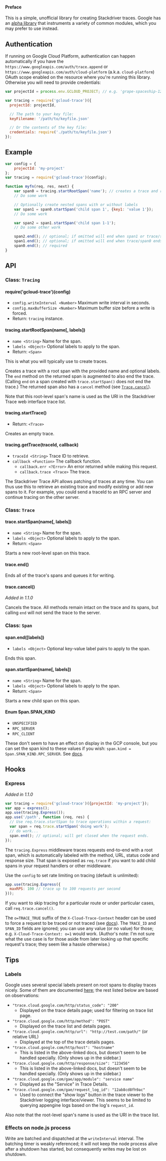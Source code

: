 #### Preface

This is a simple, unofficial library for creating Stackdriver traces. Google
has an [alpha library](https://github.com/GoogleCloudPlatform/cloud-trace-nodejs)
that instruments a variety of common modules, which you may prefer to use
instead.

## Authentication
If running on Google Cloud Platform, authentication can happen automatically
if you have the `https://www.googleapis.com/auth/trace.append` or `https://www.googleapis.com/auth/cloud-platform`
(a.k.a. `cloud-platform`) OAuth scope enabled on the resource where you're
running this library. Otherwise you will need to provide credentials:

```js
var projectId = process.env.GCLOUD_PROJECT; // e.g. 'grape-spaceship-123'

var tracing = require('gcloud-trace')({
  projectId: projectId,

  // The path to your key file:
  keyFilename: '/path/to/keyfile.json'

  // Or the contents of the key file:
  credentials: require('./path/to/keyfile.json')
});
```

## Example

```js
var config = {
	projectId: 'my-project'
};
var tracing = require('gcloud-trace')(config);

function myfn(req, res, next) {
	var span0 = tracing.startRootSpan('name'); // creates a trace and root-level span
	// Do some work

	// Optionally create nested spans with or without labels
	var span1 = span0.startSpan('child span 1', {key1: 'value 1'});
	// Do some work

	var span2 = span1.startSpan('child span 1-1');
	// Do some other work

	span2.end(); // optional; if omitted will end when span1 or trace/span0 ends
	span1.end(); // optional; if omitted will end when trace/span0 ends
	span0.end(); // required
}
```

## API

### Class: `Tracing`

#### require('gcloud-trace')(config)
* `config.writeInterval <Number>` Maximum write interval in seconds.
* `config.maxBufferSize <Number>` Maximum buffer size before a write is forced.
* Return: `tracing` instance.

#### tracing.startRootSpan(name[, labels])
* `name <String>` Name for the span.
* `labels <Object>` Optional labels to apply to the span.
* Return: `<Span>`

This is what you will typically use to create traces.

Creates a trace with a root span with the provided name and optional labels.
The `end` method on the returned span is augmented to also end the trace.
(Calling `end` on a span created with `trace.startSpan()` does not end the
trace.) The returned span also has a `cancel` method (see
[`Trace.cancel`](#tracecancel)).

Note that this root-level span's name is used as the URI in the Stackdriver
Trace web interface trace list.

#### tracing.startTrace()
* Return: `<Trace>`

Creates an empty trace.

#### tracing.getTrace(traceId, callback)
* `traceId <String>` Trace ID to retrieve.
* `callback <Function>` The callback function.
  * `callback.err <?Error>` An error returned while making this request.
  * `callback.trace <Trace>` The trace.

The Stackdriver Trace API allows patching of traces at any time. You can thus
use this to retrieve an existing trace and modify existing or add new spans to
it. For example, you could send a traceId to an RPC server and continue tracing
on the other server.

### Class: `Trace`

#### trace.startSpan(name[, labels])
* `name <String>` Name for the span.
* `labels <Object>` Optional labels to apply to the span.
* Return: `<Span>`

Starts a new root-level span on this trace.

#### trace.end()

Ends all of the trace's spans and queues it for writing.

#### trace.cancel()
*Added in 1.1.0*

Cancels the trace. All methods remain intact on the trace and its spans, but
calling `end` will not send the trace to the server.

### Class: `Span`

#### span.end([labels])
* `labels <Object>` Optional key-value label pairs to apply to the span.

Ends this span.

#### span.startSpan(name[, labels])
* `name <String>` Name for the span.
* `labels <Object>` Optional labels to apply to the span.
* Return: `<Span>`

Starts a new child span on this span.

#### Enum Span.SPAN_KIND
* `UNSPECIFIED`
* `RPC_SERVER`
* `RPC_CLIENT`

These don't seem to have an effect on display in the GCP console, but you can
set the span kind to these values if you wish:
`span.kind = Span.SPAN_KIND.RPC_SERVER`. See [docs](https://cloud.google.com/trace/api/reference/rest/v1/projects.traces#SpanKind).

## Hooks

### Express
*Added in 1.1.0*

```js
var tracing = require('gcloud-trace')({projectId: 'my-project'});
var app = express();
app.use(tracing.Express());
app.use('/path', function (req, res) {
  // Use req.trace.startSpan to trace operations within a request:
  var span = req.trace.startSpan('doing work');
  // do work...
  span.end(); // optional; will get closed when the request ends.
});
```

The `tracing.Express` middleware traces requests end-to-end with a root span,
which is automatically labeled with the method, URL, status code and response
size. That span is exposed as `req.trace` if you want to add child spans in
your request handlers or other middleware.

Use the `config` to set rate limiting on tracing (default is unlimited):

```js
app.use(tracing.Express({
  maxRPS: 100 // trace up to 100 requests per second
}));
```

If you want to skip tracing for a particular route or under particular cases,
call `req.trace.cancel()`.

The `o=TRACE_TRUE` suffix of the `X-Cloud-Trace-Context` header can be used to
force a request to be traced or not traced (see [docs](https://cloud.google.com/trace/docs/faq#how_do_i_force_a_request_to_be_traced)).
The `TRACE_ID` and `SPAN_ID` fields are ignored; you can use any value (or no
value) for those; e.g. `X-Cloud-Trace-Context: o=1` would work. (Author's note:
I'm not sure what the use case is for those aside from later looking up that
specific request's trace; they seem like a hassle otherwise.)

## Tips

### Labels
Google uses several special labels present on root spans to display traces
nicely. Some of them are documented [here](https://cloud.google.com/trace/docs/viewing-details#view_the_timeline);
the rest listed below are based on observations:

* `"trace.cloud.google.com/http/status_code": "200"`
  * Displayed on the trace details page; used for filtering on trace list page.
* `"trace.cloud.google.com/http/method": "POST"`
  * Displayed on the trace list and details pages.
* `"trace.cloud.google.com/http/url": "http://test.com/path/"` (or relative URL)
  * Displayed at the top of the trace details pages.
* `"trace.cloud.google.com/http/host": "hostname"`
  * This is listed in the above-linked docs, but doesn't seem to be handled
  specially. (Only shows up in the sidebar.)
* `"trace.cloud.google.com/http/response/size": "123456"`
  * This is listed in the above-linked docs, but doesn't seem to be handled
  specially. (Only shows up in the sidebar.)
* `"trace.cloud.google.com/gae/app/module": "service name"`
  * Displayed as the "Service" in Trace Details.
* `"trace.cloud.google.com/gae/request_log_id": "12ab8cd8fh9ac"`
  * Used to connect the "show logs" button in the trace viewer to the
  Stackdriver logging interface/viewer. This seems to be limited to querying
  appengine logs based on the log's `request_id`.

Also note that the root-level span's name is used as the URI in the trace list.

### Effects on node.js process

Write are batched and dispatched at the `writeInterval` interval. The batching
timer is weakly referenced; it will not keep the node process alive after a
shutdown has started, but consequently writes may be lost on shutdown.
